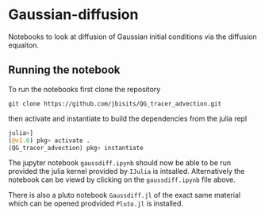 # Gaussian-diffusion
Notebooks to look at diffusion of Gaussian initial conditions via the diffusion equaiton.

## Running the notebook
To run the notebooks first clone the repository 

```
git clone https://github.com/jbisits/QG_tracer_advection.git
```

then activate and instantiate to build the dependencies from the julia repl

```julia
julia>]
(@v1.6) pkg> activate .
(QG_tracer_advection) pkg> instantiate
```
The jupyter notebook `gaussdiff.ipynb` should now be able to be run provided the julia kernel provided by `IJulia` is intsalled.
Alternatively the notebook can be viewd by clicking on the `gaussdiff.ipynb` file above.

There is also a pluto notebook `Gaussdiff.jl` of the exact same material which can be opened prodvided `Pluto.jl` is installed.
